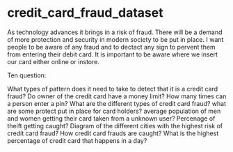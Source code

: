 # credit_card_fraud_dataset
As technology advances it brings in a risk of fraud. There will be a demand of more protection and security in modern society to be put in place.
I want people to be aware of any fraud and to dectact any sign to pervent them from entering their debit card. 
It is important to be aware where we insert our card either online or instore. 

Ten question:

What types of pattern does it need to take to detect that it is a credit card fraud?
Do owner of the credit card have a money limit?
How many times can a person enter a pin?
What are the different types of credit card fraud?
what are some protect put in place for card holders?
average population of men and women getting their card taken from a unknown user?
Percenage of theift getting caught?
Diagram of the different cities with the highest risk of credit card fraud?
How credit card frauds are caught?
What is the highest percentage of credit card that happens in a day?
